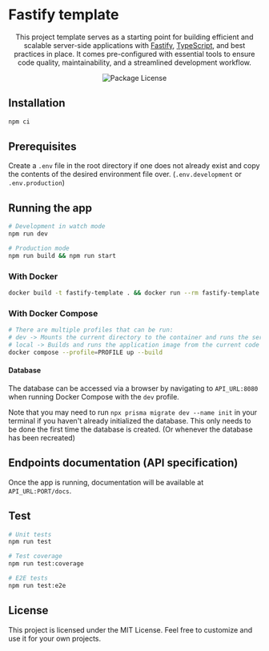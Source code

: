 # Fastify template

<p align="center">This project template serves as a starting point for building efficient and scalable server-side applications with <a href="https://fastify.dev/" target="_blank">Fastify</a>, <a href="https://www.typescriptlang.org/" target="_blank">TypeScript</a>, and best practices in place. It comes pre-configured with essential tools to ensure code quality, maintainability, and a streamlined development workflow.</p>
<p align="center">
<img src="https://img.shields.io/github/license/stijnklomp/fastify-template?style=flat" alt="Package License" />
</p>

## Installation

```sh
npm ci
```

## Prerequisites

Create a `.env` file in the root directory if one does not already exist and copy the contents of the desired environment file over. (`.env.development` or `.env.production`)

## Running the app

```sh
# Development in watch mode
npm run dev

# Production mode
npm run build && npm run start
```

### With Docker

```sh
docker build -t fastify-template . && docker run --rm fastify-template
```

### With Docker Compose

```sh
# There are multiple profiles that can be run:
# dev -> Mounts the current directory to the container and runs the service in watch mode
# local -> Builds and runs the application image from the current code
docker compose --profile=PROFILE up --build
```

#### Database

The database can be accessed via a browser by navigating to `API_URL:8080` when running Docker Compose with the `dev` profile.

Note that you may need to run `npx prisma migrate dev --name init` in your terminal if you haven't already initialized the database. This only needs to be done the first time the database is created. (Or whenever the database has been recreated)

## Endpoints documentation (API specification)

Once the app is running, documentation will be available at `API_URL:PORT/docs`.

## Test

```sh
# Unit tests
npm run test

# Test coverage
npm run test:coverage

# E2E tests
npm run test:e2e
```

## License

This project is licensed under the MIT License. Feel free to customize and use it for your own projects.